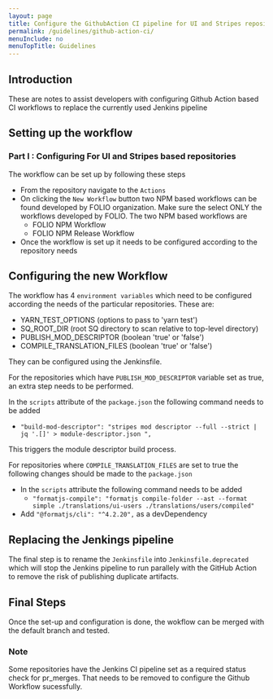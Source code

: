 ```yaml
---
layout: page
title: Configure the GithubAction CI pipeline for UI and Stripes repositories
permalink: /guidelines/github-action-ci/
menuInclude: no
menuTopTitle: Guidelines
---
```


## Introduction

These are notes to assist developers with configuring Github Action based CI workflows to replace the currently used Jenkins pipeline

## Setting up the workflow

### Part I : Configuring For UI and Stripes based repositories

The workflow can be set up by following these steps
- From the repository navigate to the `Actions`
- On clicking the `New Workflow` button two NPM based workflows can be found developed by FOLIO organization. Make sure the select ONLY the workflows developed by FOLIO. The two NPM based workflows are
    - FOLIO NPM Workflow
    - FOLIO NPM Release Workflow
- Once the workflow is set up it needs to be configured according to the repository needs

## Configuring the new Workflow

The workflow has 4 `environment variables` which need to be configured according the needs of the particular repositories. These are:
- YARN_TEST_OPTIONS (options to pass to 'yarn test')
- SQ_ROOT_DIR (root SQ directory to scan relative to top-level directory)
- PUBLISH_MOD_DESCRIPTOR (boolean 'true' or 'false')
- COMPILE_TRANSLATION_FILES (boolean 'true' or 'false')

They can be configured using the Jenkinsfile.

For the repositories which have `PUBLISH_MOD_DESCRIPTOR` variable set as true, an extra step needs to be performed.

In the `scripts` attribute of the `package.json` the following command needs to be added
- `"build-mod-descriptor": "stripes mod descriptor --full --strict | jq '.[]' > module-descriptor.json ",`

This triggers the module descriptor build process.

For repositories where `COMPILE_TRANSLATION_FILES` are set to true the following changes should be made to the `package.json`
- In the `scripts` attribute the following command needs to be added
    - `"formatjs-compile": "formatjs compile-folder --ast --format simple ./translations/ui-users ./translations/users/compiled"`
- Add `"@formatjs/cli": "^4.2.20",` as a devDependency



## Replacing the Jenkings pipeline

The final step is to rename the `Jenkinsfile` into `Jenkinsfile.deprecated` which will stop the Jenkins pipeline to run parallely with the GitHub Action to remove the risk of publishing duplicate artifacts.

## Final Steps

Once the set-up and configuration is done, the wokflow can be merged with the default branch and tested.

### Note

Some repositories have the Jenkins CI pipeline set as a required status check for pr_merges. That needs to be removed to configure the Github Workflow sucessfully.

<div class="folio-spacer-content"></div>


